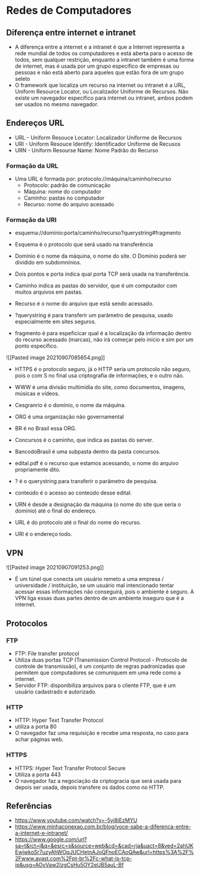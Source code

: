 # Redes de Computadores
## Diferença entre internet e intranet
- A diferença entre a internet e a intranet é que a Internet representa a rede mundial de todos os computadores e está aberta para o acesso de todos, sem qualquer restrição, enquanto a intranet também é uma forma de internet, mas é usada por um grupo específico de empresas ou pessoas e não está aberto para aqueles que estão fora de um grupo seleto
- O framework que localiza um recurso na internet ou intranet é a URL, Uniform Resource Locator, ou Localizador Uniforme de Recursos. Não existe um navegador específico para internet ou intranet, ambos podem ser usados no mesmo navegador.

## Endereços URL
- URL - Uniform Resouce Locator: Localizador Uniforme de Recursos
- URI - Uniform Resouce Identify: Identificador Uniforme de Recusos
- URN - Uniform Resourse Name: Nome Padrão do Recurso

### Formação da URL
- Uma URL é formada por: protocolo://máquina/caminho/recurso
	- Protocolo: padrão de comunicação
	- Máquina: nome do computador
	- Caminho: pastas no computador
	- Recurso: nome do arquivo acessado

### Formação da URI
- esquema://domínio:porta/caminho/recurso?querystring#fragmento

- Esquema é o protocolo que será usado na transferência
- Domínio é o nome da máquina, o nome do site. O Domínio poderá ser dividido em subdomnínios.
- Dois pontos e porta indica qual porta TCP será usada na transferência.
- Caminho indica as pastas do servidor, que é um computador com muitos arquivos em pastas.
- Recurso é o nome do arquivo que está sendo acessado.
- ?querystring é para transferir um parâmetro de pesquisa, usado especialmente em sites seguros.
- fragmento é para espeficicar qual é a localização da informação dentro do recurso acessado (marcas), não irá começar pelo início e sim por um ponto específico.

![[Pasted image 20210907085654.png]]
- HTTPS é o protocolo seguro, já o HTTP seria um protocolo não seguro, pois o com S no final usa criptografia de informações, e o outro não.
- WWW é uma divisão multimídia do site, como documentos, imagens, músicas e vídeos.
- Cesgranrio é o domínio, o nome da máquina.
- ORG é uma organização não governamental
- BR é no Brasil essa ORG.
- Concursos é o caminho, que indica as pastas do server.
- BancodoBrasil é uma subpasta dentro da pasta concursos.
- edital.pdf é o recurso que estamos acessando, o nome do arquivo propriamente dito.
- ? é o querystring para transferir o parâmetro de pesquisa.
- conteúdo é o acesso ao conteúdo desse edital.

- URN é desde a designação da máquina (o nome do site que seria o domínio) até o final do endereço.
- URL é do protocolo até o final do nome do recurso.
- URI é o endereço todo.

## VPN
![[Pasted image 20210907091253.png]]
- É um túnel que conecta um usuário remeto a uma empresa / universidade / instituição, se um usuário mal intencionado tentar acessar essas informações não conseguirá, pois o ambiente é seguro. A VPN liga essas duas partes dentro de um ambiente inseguro que é a internet.

## Protocolos
### FTP
- FTP: File transfer protocol
- Utiliza duas portas TCP (Transmission Control Protocol - Protocolo de controle de transmissão), é um conjunto de regras padronizadas que permitem que computadores se comuniquem em uma rede como a internet.
- Servidor FTP: disponibiliza arquivos para o cliente FTP, que é um usuário cadastrado e autorizado.

### HTTP
- HTTP: Hyper Text Transfer Protocol
- utiliza a porta 80
- O navegador faz uma requisição e recebe uma resposta, no caso para achar páginas web.

### HTTPS
- HTTPS: Hyper Text Transfer Protocol Secure
- Utiliza a porta 443
- O navegador faz a negociação da criptogracia que será usada para depois ser usada, depois transfere os dados como no HTTP.

## Referências
- https://www.youtube.com/watch?v=-5yj8iEzMYU
- https://www.minhaconexao.com.br/blog/voce-sabe-a-diferenca-entre-a-internet-e-intranet/
- https://www.google.com/url?sa=t&rct=j&q=&esrc=s&source=web&cd=&cad=rja&uact=8&ved=2ahUKEwjwkoSr7uzyAhWOqJUCHetnAJoQFnoECAoQAw&url=https%3A%2F%2Fwww.avast.com%2Fpt-br%2Fc-what-is-tcp-ip&usg=AOvVaw2IzgCsHu5OY2eUB5auL-Bf